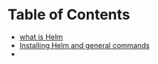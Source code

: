 # Table of Contents

- [what is Helm](01-helm.md)
- [Installing Helm and general commands](02-install-general-commands.md)
- 
